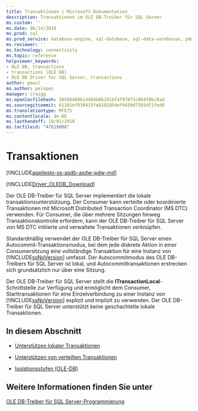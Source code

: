 ```yaml
---
title: Transaktionen | Microsoft-Dokumentation
description: Transaktionen im OLE DB-Treiber für SQL Server
ms.custom: ''
ms.date: 06/14/2018
ms.prod: sql
ms.prod_service: database-engine, sql-database, sql-data-warehouse, pdw
ms.reviewer: ''
ms.technology: connectivity
ms.topic: reference
helpviewer_keywords:
- OLE DB, transactions
- transactions [OLE DB]
- OLE DB Driver for SQL Server, transactions
author: pmasl
ms.author: pelopes
manager: craigg
ms.openlocfilehash: 30508460614d89b8b291bf4f978f2c0b4f8bc0ad
ms.sourcegitcommit: 61381ef939415fe019285def9450d7583df1fed0
ms.translationtype: MTE75
ms.contentlocale: de-DE
ms.lasthandoff: 10/01/2018
ms.locfileid: "47619008"
---
```

# <a name="transactions"></a>Transaktionen
[!INCLUDE[appliesto-ss-asdb-asdw-pdw-md](../../../includes/appliesto-ss-asdb-asdw-pdw-md.md)]

[!INCLUDE[Driver_OLEDB_Download](../../../includes/driver_oledb_download.md)]

  Der OLE DB-Treiber für SQL Server implementiert die lokale transaktionsunterstützung. Der Consumer kann verteilte oder koordinierte Transaktionen mit Microsoft Distributed Transaction Coordinator (MS DTC) verwenden. Für Consumer, die über mehrere Sitzungen hinweg Transaktionskontrolle erfordern, kann der OLE DB-Treiber für SQL Server von MS DTC initiierte und verwaltete Transaktionen verknüpfen.  
  
 Standardmäßig verwendet der OLE DB-Treiber für SQL Server einen Autocommit-Transaktionsmodus, bei dem jede diskrete Aktion in einer Consumersitzung eine vollständige Transaktion für eine Instanz von [!INCLUDE[ssNoVersion](../../../includes/ssnoversion-md.md)] umfasst. Der Autocommitmodus des OLE DB-Treibers für SQL Server ist lokal, und Autocommittransaktionen erstrecken sich grundsätzlich nur über eine Sitzung.  
  
 Der OLE DB-Treiber für SQL Server stellt die **ITransactionLocal**-Schnittstelle zur Verfügung und ermöglicht dem Consumer, Starttransaktionen für eine Einzelverbindung zu einer Instanz von [!INCLUDE[ssNoVersion](../../../includes/ssnoversion-md.md)] explizit und implizit zu verwenden. Der OLE DB-Treiber für SQL Server unterstützt keine geschachtelte lokale Transaktionen.  
  
## <a name="in-this-section"></a>In diesem Abschnitt  
  
-   [Unterstützen lokaler Transaktionen](../../oledb/ole-db-transactions/supporting-local-transactions.md)  
  
-   [Unterstützen von verteilten Transaktionen](../../oledb/ole-db-transactions/supporting-distributed-transactions.md)  
  
-   [Isolationsstufen &#40;OLE-DB&#41;](../../oledb/ole-db-transactions/isolation-levels-ole-db.md)  
  
## <a name="see-also"></a>Weitere Informationen finden Sie unter  
 [OLE DB-Treiber für SQL Server-Programmierung](../../oledb/ole-db/oledb-driver-for-sql-server-programming.md)  
  
  
